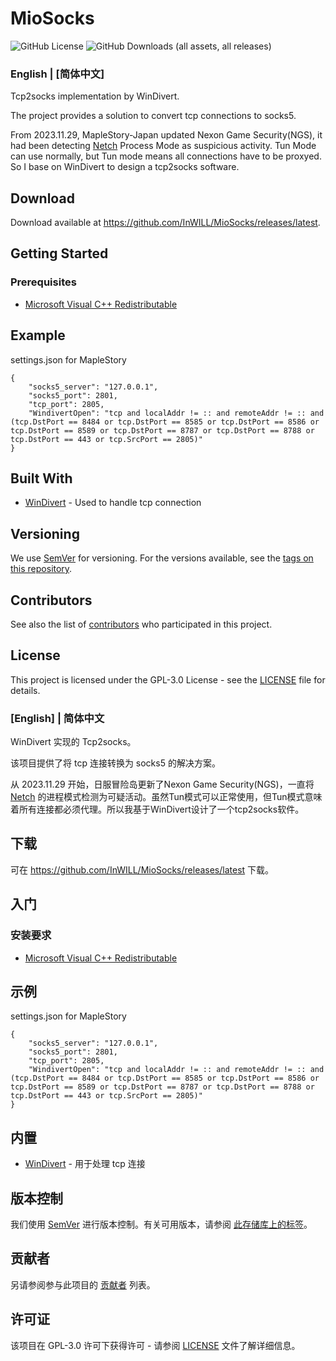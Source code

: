 # MioSocks

![GitHub License](https://img.shields.io/github/license/InWILL/MioSocks)
![GitHub Downloads (all assets, all releases)](https://img.shields.io/github/downloads/InWILL/MioSocks/total)

### English | [简体中文]

Tcp2socks implementation by WinDivert.

The project provides a solution to convert tcp connections to socks5.

From 2023.11.29, MapleStory-Japan updated Nexon Game Security(NGS), it had been detecting [Netch](https://github.com/netchx/netch) Process Mode as suspicious activity. Tun Mode can use normally, but Tun mode means all connections have to be proxyed. So I base on WinDivert to design a tcp2socks software.

## Download

Download available at <https://github.com/InWILL/MioSocks/releases/latest>.

## Getting Started

### Prerequisites

* [Microsoft Visual C++ Redistributable](https://docs.microsoft.com/en-US/cpp/windows/latest-supported-vc-redist?view=msvc-170)

## Example

settings.json for MapleStory
```
{
	"socks5_server": "127.0.0.1",
	"socks5_port": 2801,
	"tcp_port": 2805,
	"WindivertOpen": "tcp and localAddr != :: and remoteAddr != :: and (tcp.DstPort == 8484 or tcp.DstPort == 8585 or tcp.DstPort == 8586 or tcp.DstPort == 8589 or tcp.DstPort == 8787 or tcp.DstPort == 8788 or tcp.DstPort == 443 or tcp.SrcPort == 2805)"
}
```

## Built With

* [WinDivert](https://github.com/basil00/WinDivert) - Used to handle tcp connection

## Versioning

We use [SemVer](http://semver.org/) for versioning. For the versions available, see the [tags on this repository](https://github.com/InWILL/MioSocks/tags). 

## Contributors

See also the list of [contributors](https://github.com/InWILL/MioSocks/graphs/contributors) who participated in this project.

## License

This project is licensed under the GPL-3.0 License - see the [LICENSE](LICENSE) file for details.


### [English] | 简体中文

WinDivert 实现的 Tcp2socks。

该项目提供了将 tcp 连接转换为 socks5 的解决方案。

从 2023.11.29 开始，日服冒险岛更新了Nexon Game Security(NGS)，一直将 [Netch](https://github.com/netchx/netch) 的进程模式检测为可疑活动。虽然Tun模式可以正常使用，但Tun模式意味着所有连接都必须代理。所以我基于WinDivert设计了一个tcp2socks软件。

## 下载

可在 <https://github.com/InWILL/MioSocks/releases/latest> 下载。

## 入门

### 安装要求

* [Microsoft Visual C++ Redistributable](https://docs.microsoft.com/en-US/cpp/windows/latest-supported-vc-redist?view=msvc-170)

## 示例

settings.json for MapleStory
```
{
	"socks5_server": "127.0.0.1",
	"socks5_port": 2801,
	"tcp_port": 2805,
	"WindivertOpen": "tcp and localAddr != :: and remoteAddr != :: and (tcp.DstPort == 8484 or tcp.DstPort == 8585 or tcp.DstPort == 8586 or tcp.DstPort == 8589 or tcp.DstPort == 8787 or tcp.DstPort == 8788 or tcp.DstPort == 443 or tcp.SrcPort == 2805)"
}
```

## 内置

* [WinDivert](https://github.com/basil00/WinDivert) - 用于处理 tcp 连接

## 版本控制

我们使用 [SemVer](http://semver.org/) 进行版本控制。有关可用版本，请参阅 [此存储库上的标签](https://github.com/InWILL/MioSocks/tags)。

## 贡献者

另请参阅参与此项目的 [贡献者](https://github.com/InWILL/MioSocks/graphs/contributors) 列表。

## 许可证

该项目在 GPL-3.0 许可下获得许可 - 请参阅 [LICENSE](LICENSE) 文件了解详细信息。